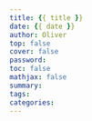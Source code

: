 ```yaml
---
title: {{ title }}
date: {{ date }}
author: Oliver
top: false
cover: false
password:
toc: false
mathjax: false
summary:
tags:
categories:
---
```

